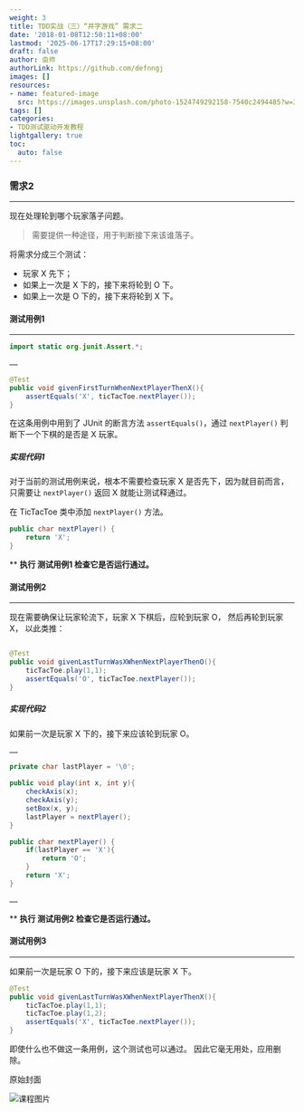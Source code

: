 ```yaml
---
weight: 3
title: TDD实战（三）“井字游戏” 需求二
date: '2018-01-08T12:50:11+08:00'
lastmod: '2025-06-17T17:29:15+08:00'
draft: false
author: 虫师
authorLink: https://github.com/defnngj
images: []
resources:
- name: featured-image
  src: https://images.unsplash.com/photo-1524749292158-7540c2494485?w=300
tags: []
categories:
- TDD测试驱动开发教程
lightgallery: true
toc:
  auto: false
---
```




### 需求2
---

现在处理轮到哪个玩家落子问题。

>  需要提供一种途径，用于判断接下来该谁落子。

将需求分成三个测试：

* 玩家 X 先下；
* 如果上一次是 X 下的，接下来将轮到 O 下。
* 如果上一次是 O 下的，接下来将轮到 X 下。

#### 测试用例1
---

```Java
import static org.junit.Assert.*;

……

@Test
public void givenFirstTurnWhenNextPlayerThenX(){
    assertEquals('X', ticTacToe.nextPlayer());
}

```

在这条用例中用到了 JUnit 的断言方法 `assertEquals()`，通过 `nextPlayer()` 判断下一个下棋的是否是 X 玩家。

##### 实现代码1

对于当前的测试用例来说，根本不需要检查玩家 X 是否先下，因为就目前而言，只需要让 `nextPlayer()` 返回 X 就能让测试释通过。

在 TicTacToe 类中添加 `nextPlayer()` 方法。

```Java
public char nextPlayer() {
    return 'X';
}
```

** __执行 测试用例1 检查它是否运行通过。__


#### 测试用例2
---
现在需要确保让玩家轮流下，玩家 X 下棋后，应轮到玩家 O， 然后再轮到玩家 X， 以此类推：

```Java

@Test
public void givenLastTurnWasXWhenNextPlayerThenO(){
    ticTacToe.play(1,1);
    assertEquals('O', ticTacToe.nextPlayer());
}
```


##### 实现代码2

如果前一次是玩家 X 下的，接下来应该轮到玩家 O。

```Java
……

private char lastPlayer = '\0';

public void play(int x, int y){
    checkAxis(x);
    checkAxis(y);
    setBox(x, y);
    lastPlayer = nextPlayer();
}

public char nextPlayer() {
    if(lastPlayer == 'X'){
        return 'O';
    }
    return 'X';
}

……
```

** __执行 测试用例2 检查它是否运行通过。__


#### 测试用例3
---

如果前一次是玩家 O 下的，接下来应该是玩家 X 下。

```Java
@Test
public void givenLastTurnWasXWhenNextPlayerThenX(){
    ticTacToe.play(1,1);
    ticTacToe.play(1,2);
    assertEquals('X', ticTacToe.nextPlayer());
}
```

即使什么也不做这一条用例，这个测试也可以通过。 因此它毫无用处，应用删除。




原始封面

![课程图片](https://images.unsplash.com/photo-1524749292158-7540c2494485?w=300)

